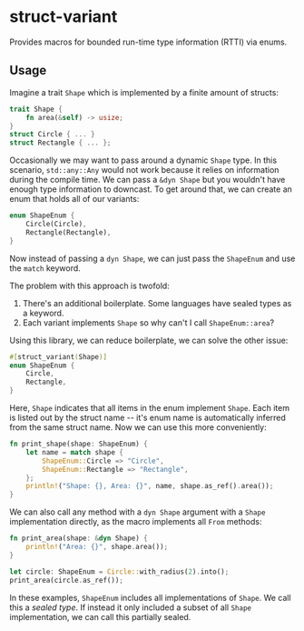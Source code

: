 # struct-variant
Provides macros for bounded run-time type information (RTTI) via enums.

## Usage
Imagine a trait `Shape` which is implemented by a finite amount of structs:
```rust
trait Shape {
	fn area(&self) -> usize;
}
struct Circle { ... }
struct Rectangle { ... };
```

Occasionally we may want to pass around a dynamic `Shape` type. In this scenario, `std::any::Any` would not work because it relies on information during the compile time. We can pass a `&dyn Shape` but you wouldn't have enough type information to downcast. To get around that, we can create an enum that holds all of our variants:
```rust
enum ShapeEnum {
	Circle(Circle),
	Rectangle(Rectangle),
}
```

Now instead of passing a `dyn Shape`, we can just pass the `ShapeEnum` and use the `match` keyword.

The problem with this approach is twofold:
1. There's an additional boilerplate. Some languages have sealed types as a keyword.
2. Each variant implements `Shape` so why can't I call `ShapeEnum::area`?

Using this library, we can reduce boilerplate, we can solve the other issue:
```rust
#[struct_variant(Shape)]
enum ShapeEnum {
	Circle,
	Rectangle,
}
```

Here, `Shape` indicates that all items in the enum implement `Shape`. Each item is listed out by the struct name -- it's enum name is automatically inferred from the same struct name. Now we can use this more conveniently:

```rust
fn print_shape(shape: ShapeEnum) {
	let name = match shape {
		ShapeEnum::Circle => "Circle",
		ShapeEnum::Rectangle => "Rectangle",
	};
	println!("Shape: {}, Area: {}", name, shape.as_ref().area());
}
```

We can also call any method with a `dyn Shape` argument with a `Shape` implementation directly, as the macro implements all `From` methods:
```rust
fn print_area(shape: &dyn Shape) {
	println!("Area: {}", shape.area());
}

let circle: ShapeEnum = Circle::with_radius(2).into();
print_area(circle.as_ref());
```

In these examples, `ShapeEnum` includes all implementations of `Shape`. We call this a _sealed type_. If instead it only included a subset of all `Shape` implementation, we can call this partially sealed.
